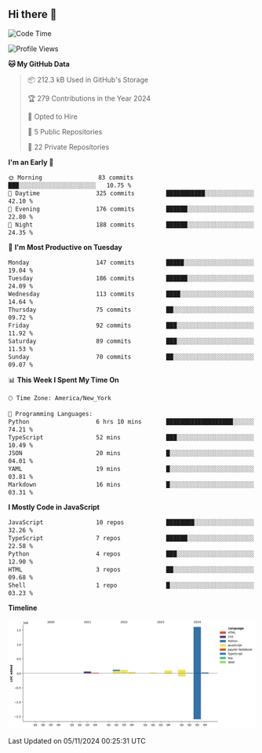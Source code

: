 ## Hi there 👋

<!--START_SECTION:waka-->
![Code Time](http://img.shields.io/badge/Code%20Time-94%20hrs%2052%20mins-blue)

![Profile Views](http://img.shields.io/badge/Profile%20Views-54-blue)

**🐱 My GitHub Data** 

> 📦 212.3 kB Used in GitHub's Storage 
 > 
> 🏆 279 Contributions in the Year 2024
 > 
> 💼 Opted to Hire
 > 
> 📜 5 Public Repositories 
 > 
> 🔑 22 Private Repositories 
 > 
**I'm an Early 🐤** 

```text
🌞 Morning                83 commits          ███░░░░░░░░░░░░░░░░░░░░░░   10.75 % 
🌆 Daytime                325 commits         ███████████░░░░░░░░░░░░░░   42.10 % 
🌃 Evening                176 commits         ██████░░░░░░░░░░░░░░░░░░░   22.80 % 
🌙 Night                  188 commits         ██████░░░░░░░░░░░░░░░░░░░   24.35 % 
```
📅 **I'm Most Productive on Tuesday** 

```text
Monday                   147 commits         █████░░░░░░░░░░░░░░░░░░░░   19.04 % 
Tuesday                  186 commits         ██████░░░░░░░░░░░░░░░░░░░   24.09 % 
Wednesday                113 commits         ████░░░░░░░░░░░░░░░░░░░░░   14.64 % 
Thursday                 75 commits          ██░░░░░░░░░░░░░░░░░░░░░░░   09.72 % 
Friday                   92 commits          ███░░░░░░░░░░░░░░░░░░░░░░   11.92 % 
Saturday                 89 commits          ███░░░░░░░░░░░░░░░░░░░░░░   11.53 % 
Sunday                   70 commits          ██░░░░░░░░░░░░░░░░░░░░░░░   09.07 % 
```


📊 **This Week I Spent My Time On** 

```text
🕑︎ Time Zone: America/New_York

💬 Programming Languages: 
Python                   6 hrs 10 mins       ███████████████████░░░░░░   74.21 % 
TypeScript               52 mins             ███░░░░░░░░░░░░░░░░░░░░░░   10.49 % 
JSON                     20 mins             █░░░░░░░░░░░░░░░░░░░░░░░░   04.01 % 
YAML                     19 mins             █░░░░░░░░░░░░░░░░░░░░░░░░   03.81 % 
Markdown                 16 mins             █░░░░░░░░░░░░░░░░░░░░░░░░   03.31 % 
```

**I Mostly Code in JavaScript** 

```text
JavaScript               10 repos            ████████░░░░░░░░░░░░░░░░░   32.26 % 
TypeScript               7 repos             ██████░░░░░░░░░░░░░░░░░░░   22.58 % 
Python                   4 repos             ███░░░░░░░░░░░░░░░░░░░░░░   12.90 % 
HTML                     3 repos             ██░░░░░░░░░░░░░░░░░░░░░░░   09.68 % 
Shell                    1 repo              █░░░░░░░░░░░░░░░░░░░░░░░░   03.23 % 
```



**Timeline**

![Lines of Code chart](https://raw.githubusercontent.com/dikshithvishnu/dikshithvishnu/main/assets/bar_graph.png)


 Last Updated on 05/11/2024 00:25:31 UTC
<!--END_SECTION:waka-->
